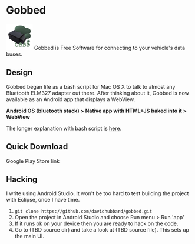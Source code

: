 # Gobbed
![Gobbed logo](icon/ic_launcher-hdpi.png) Gobbed is Free Software for connecting to your vehicle's data buses.

## Design

Gobbed began life as a bash script for Mac OS X to talk to almost any Bluetooth ELM327 adapter out there. After thinking about it, Gobbed is now available as an Android app that displays a WebView.

**Android OS (bluetooth stack) > Native app with HTML+JS baked into it > WebView**

The longer explanation with bash script is [here](https://github.com/davidhubbard/gobbed/wiki).

## Quick Download

Google Play Store link

## Hacking

I write using Android Studio. It won't be too hard to test building the project with Eclipse, once I have time.

1. `git clone https://github.com/davidhubbard/gobbed.git`
2. Open the project in Android Studio and choose Run menu > Run 'app'
3. If it runs ok on your device then you are ready to hack on the code.
4. Go to (TBD source dir) and take a look at (TBD source file). This sets up the main UI.
